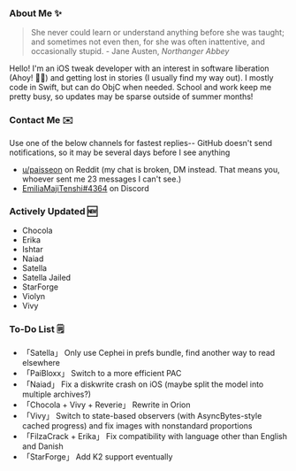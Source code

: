 ### About Me ✨
> She never could learn or understand anything before she was taught; and sometimes not even then, for she was often inattentive, and occasionally stupid. - Jane Austen, *Northanger Abbey*

Hello! I'm an iOS tweak developer with an interest in software liberation (Ahoy! 🏴‍☠️) and getting lost in stories (I usually find my way out). I mostly code in Swift, but can do ObjC when needed. School and work keep me pretty busy, so updates may be sparse outside of summer months!

### Contact Me ✉️
Use one of the below channels for fastest replies-- GitHub doesn't send notifications, so it may be several days before I see anything

- [u/paisseon](https://reddit.com/u/paisseon) on Reddit (my chat is broken, DM instead. That means you, whoever sent me 23 messages I can't see.)
- [EmiliaMajiTenshi#4364](https://discord.gg/VM2ZVWqxsj) on Discord

### Actively Updated 🆕
- Chocola
- Erika
- Ishtar
- Naiad
- Satella
- Satella Jailed
- StarForge
- Violyn
- Vivy

### To-Do List 🗒
- 「Satella」                  Only use Cephei in prefs bundle, find another way to read elsewhere
- 「PaiBloxx」                 Switch to a more efficient PAC
- 「Naiad」                    Fix a diskwrite crash on iOS (maybe split the model into multiple archives?)
- 「Chocola + Vivy + Reverie」 Rewrite in Orion
- 「Vivy」                     Switch to state-based observers (with AsyncBytes-style cached progress) and fix images with nonstandard proportions
- 「FilzaCrack + Erika」       Fix compatibility with language other than English and Danish
- 「StarForge」                Add K2 support eventually
